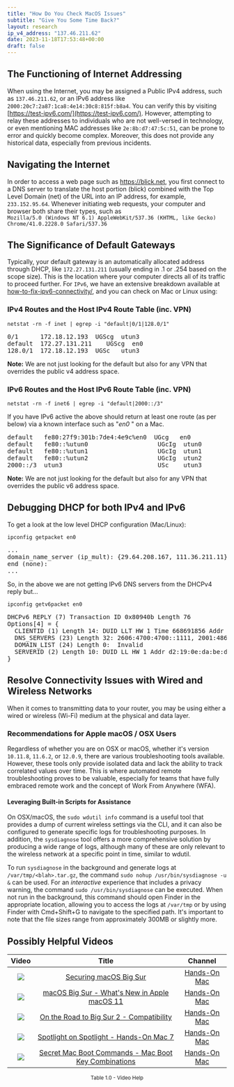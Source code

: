 ```yaml
---
title: "How Do You Check MacOS Issues"
subtitle: "Give You Some Time Back?"
layout: research
ip_v4_address: "137.46.211.62"
date: 2023-11-18T17:53:48+00:00
draft: false
---
```


## The Functioning of Internet Addressing

When using the Internet, you may be assigned a Public IPv4 address, such as ```137.46.211.62```, or an IPv6 address like ```2000:20c7:2a87:1ca8:4e14:30c8:815f:b8a4```. You can verify this by visiting [https://test-ipv6.com/](https://test-ipv6.com/). However, attempting to relay these addresses to individuals who are not well-versed in technology, or even mentioning MAC addresses like ```2e:8b:d7:47:5c:51```, can be prone to error and quickly become complex. Moreover, this does not provide any historical data, especially from previous incidents.
## Navigating the Internet

In order to access a web page such as https://blick.net, you first connect to a DNS server to translate the host portion (blick) combined with the Top Level Domain (net) of the URL into an IP address, for example, ```233.152.95.64```. Whenever initiating web requests, your computer and browser both share their types, such as <br>```Mozilla/5.0 (Windows NT 6.1) AppleWebKit/537.36 (KHTML, like Gecko) Chrome/41.0.2228.0 Safari/537.36```
## The Significance of Default Gateways

Typically, your default gateway is an automatically allocated address through DHCP, like ```172.27.131.211``` (usually ending in .1 or .254 based on the scope size). This is the location where your computer directs all of its traffic to proceed further. For ```IPv6```, we have an extensive breakdown available at [how-to-fix-ipv6-connectivity/](/blog/how-to-fix-ipv6-connectivity/), and you can check on Mac or Linux using:
<br>
### IPv4 Routes and the Host IPv4 Route Table (inc. VPN)
```netstat -rn -f inet | egrep -i "default|0/1|128.0/1"```

<pre>
0/1      172.18.12.193  UGScg  utun3
default  172.27.131.211    UGScg  en0
128.0/1  172.18.12.193  UGSc   utun3</pre>

**Note:** We are not just looking for the default but also for any VPN that overrides the public v4 address space.

### IPv6 Routes and the Host IPv6 Route Table (inc. VPN)
```netstat -rn -f inet6 | egrep -i "default|2000::/3"```

If you have IPv6 active the above should return at least one route (as per below) via a known interface such as "_en0_ " on a Mac. 

<pre>
default   fe80:27f9:301b:7de4:4e9c%en0  UGcg   en0
default   fe80::%utun0                   UGcIg  utun0
default   fe80::%utun1                   UGcIg  utun1
default   fe80::%utun2                   UGcIg  utun2
2000::/3  utun3                          USc    utun3</pre>

**Note:** We are not just looking for the default but also for any VPN that overrides the public v6 address space.
<br>

## Debugging DHCP for both IPv4 and IPv6

To get a look at the low level DHCP configuration (Mac/Linux): 

```ipconfig getpacket en0```

<pre>
...
domain_name_server (ip_mult): {29.64.208.167, 111.36.211.11}
end (none):
...</pre>

So, in the above we are not getting IPv6 DNS servers from the DHCPv4 reply but...

```ipconfig getv6packet en0```

<pre>
DHCPv6 REPLY (7) Transaction ID 0x80940b Length 76
Options[4] = {
  CLIENTID (1) Length 14: DUID LLT HW 1 Time 668691856 Addr 2e:8b:d7:47:5c:51
  DNS_SERVERS (23) Length 32: 2606:4700:4700::1111, 2001:4860:4860::8844
  DOMAIN_LIST (24) Length 0:  Invalid
  SERVERID (2) Length 10: DUID LL HW 1 Addr d2:19:0e:da:be:da
}</pre>




## Resolve Connectivity Issues with Wired and Wireless Networks
When it comes to transmitting data to your router, you may be using either a wired or wireless (Wi-Fi) medium at the physical and data layer.
### Recommendations for Apple macOS / OSX Users
Regardless of whether you are on OSX or macOS, whether it's version ```10.11.8```, ```11.6.2```, or ```12.0.9```, there are various troubleshooting tools available. However, these tools only provide isolated data and lack the ability to track correlated values over time. This is where automated remote troubleshooting proves to be valuable, especially for teams that have fully embraced remote work and the concept of Work From Anywhere (WFA).
#### Leveraging Built-in Scripts for Assistance
On OSX/macOS, the ```sudo wdutil info``` command is a useful tool that provides a dump of current wireless settings via the CLI, and it can also be configured to generate specific logs for troubleshooting purposes. In addition, the ```sysdiagnose``` tool offers a more comprehensive solution by producing a wide range of logs, although many of these are only relevant to the wireless network at a specific point in time, similar to wdutil.

To run ```sysdiagnose``` in the background and generate logs at ```/var/tmp/<blah>.tar.gz```, the command ```sudo nohup /usr/bin/sysdiagnose -u &``` can be used. For an *interactive* experience that includes a privacy warning, the command ```sudo /usr/bin/sysdiagnose``` can be executed. When not run in the background, this command should open Finder in the appropriate location, allowing you to access the logs at ```/var/tmp``` or by using Finder with Cmd+Shift+G to navigate to the specified path. It's important to note that the file sizes range from approximately 300MB or slightly more.
## Possibly Helpful Videos

<link href="/plugins/lity/css/lity.min.css" rel="stylesheet">
<script src="/plugins/lity/js/lity.min.js"></script>
<div class="table1-start"></div>

|Video | Title | Channel |
| :---: | :---: | :---: |
|<a href="https://www.youtube.com/watch?v=7KdhJimuhNw" data-lity><img src="https://i.ytimg.com/vi/7KdhJimuhNw/default.jpg" class="img-fluid"></a>|<a href="https://www.youtube.com/watch?v=7KdhJimuhNw" data-lity>Securing macOS Big Sur</a>|<a target="_blank" href="https://www.youtube.com/channel/UCg43DP8MdHVcl4rFK_delBg" >Hands-On Mac</a>|
|<a href="https://www.youtube.com/watch?v=JMKi6o9kaZI" data-lity><img src="https://i.ytimg.com/vi/JMKi6o9kaZI/default.jpg" class="img-fluid"></a>|<a href="https://www.youtube.com/watch?v=JMKi6o9kaZI" data-lity>macOS Big Sur - What&#39;s New in Apple macOS 11</a>|<a target="_blank" href="https://www.youtube.com/channel/UCg43DP8MdHVcl4rFK_delBg" >Hands-On Mac</a>|
|<a href="https://www.youtube.com/watch?v=HEbK-Tignuc" data-lity><img src="https://i.ytimg.com/vi/HEbK-Tignuc/default.jpg" class="img-fluid"></a>|<a href="https://www.youtube.com/watch?v=HEbK-Tignuc" data-lity>On the Road to Big Sur 2 - Compatibility</a>|<a target="_blank" href="https://www.youtube.com/channel/UCg43DP8MdHVcl4rFK_delBg" >Hands-On Mac</a>|
|<a href="https://www.youtube.com/watch?v=RslZ4W1EPqk" data-lity><img src="https://i.ytimg.com/vi/RslZ4W1EPqk/default.jpg" class="img-fluid"></a>|<a href="https://www.youtube.com/watch?v=RslZ4W1EPqk" data-lity>Spotlight on Spotlight - Hands-On Mac 7</a>|<a target="_blank" href="https://www.youtube.com/channel/UCg43DP8MdHVcl4rFK_delBg" >Hands-On Mac</a>|
|<a href="https://www.youtube.com/watch?v=VwNYWAxHCgM" data-lity><img src="https://i.ytimg.com/vi/VwNYWAxHCgM/default.jpg" class="img-fluid"></a>|<a href="https://www.youtube.com/watch?v=VwNYWAxHCgM" data-lity>Secret Mac Boot Commands - Mac Boot Key Combinations</a>|<a target="_blank" href="https://www.youtube.com/channel/UCg43DP8MdHVcl4rFK_delBg" >Hands-On Mac</a>|

<center><small>Table 1.0 - Video Help</small></center>
 <br>
<div class="table1-end"></div>
<script type="text/javascript">
(function() {
    $('div.table1-start').nextUntil('div.table1-end', 'table').addClass('table thead-dark table-striped table-responsive rounded').attr('id', 't1');
    $('#t1').find('thead').addClass('thead-dark');
})();
</script>
